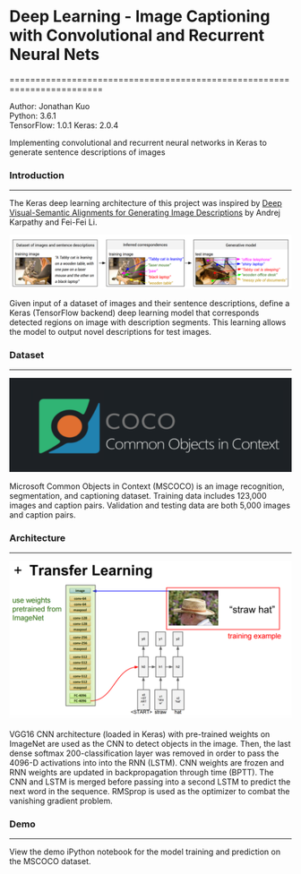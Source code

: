 # Deep Learning - Image Captioning with Convolutional and Recurrent Neural Nets
========================================================================  

Author: Jonathan Kuo  
Python: 3.6.1  
TensorFlow: 1.0.1
Keras: 2.0.4
  
Implementing convolutional and recurrent neural networks in Keras to generate sentence descriptions of images

### Introduction
--------------
The Keras deep learning architecture of this project was inspired by [Deep Visual-Semantic Alignments for Generating Image Descriptions](http://cs.stanford.edu/people/karpathy/cvpr2015.pdf) by Andrej Karpathy and Fei-Fei Li. 

  <img src = "readme_images/intro.png">

Given input of a dataset of images and their sentence descriptions, define a Keras (TensorFlow backend) deep learning model that corresponds detected regions on image with description segments. This learning allows the model to output novel descriptions for test images.

### Dataset
--------------

  <img src = "readme_images/mscoco.png">

Microsoft Common Objects in Context (MSCOCO) is an image recognition, segmentation, and captioning dataset. Training data includes 123,000 images and caption pairs. Validation and testing data are both 5,000 images and caption pairs. 

### Architecture   
--------------  
  
  <img src="readme_images/transferlearning.png">

VGG16 CNN architecture (loaded in Keras) with pre-trained weights on ImageNet are used as the CNN to detect objects in the image. Then, the last dense softmax 200-classification layer was removed in order to pass the 4096-D activations into into the RNN (LSTM). CNN weights are frozen and RNN weights are updated in backpropagation through time (BPTT). The CNN and LSTM  is merged before passing into a second LSTM to predict the next word in the sequence. RMSprop is used as the optimizer to combat the vanishing gradient problem. 

### Demo
--------------  

View the demo iPython notebook for the model training and prediction on the MSCOCO dataset.
